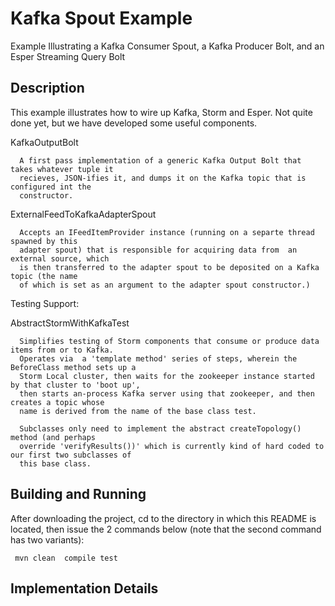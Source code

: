 # Kafka Spout Example



Example Illustrating a Kafka Consumer Spout, a Kafka Producer Bolt, and an Esper Streaming Query Bolt

## Description

This example illustrates how to wire up Kafka, Storm and Esper. Not quite done yet, but we have developed some useful components.


KafkaOutputBolt 

      A first pass implementation of a generic Kafka Output Bolt that takes whatever tuple it
      recieves, JSON-ifies it, and dumps it on the Kafka topic that is configured int the 
      constructor. 

ExternalFeedToKafkaAdapterSpout

      Accepts an IFeedItemProvider instance (running on a separte thread spawned by this 
      adapter spout) that is responsible for acquiring data from  an external source, which 
      is then transferred to the adapter spout to be deposited on a Kafka topic (the name 
      of which is set as an argument to the adapter spout constructor.)
     


Testing Support:

AbstractStormWithKafkaTest 

      Simplifies testing of Storm components that consume or produce data items from or to Kafka.
      Operates via  a 'template method' series of steps, wherein the BeforeClass method sets up a 
      Storm Local cluster, then waits for the zookeeper instance started by that cluster to 'boot up', 
      then starts an-process Kafka server using that zookeeper, and then creates a topic whose
      name is derived from the name of the base class test.
     
      Subclasses only need to implement the abstract createTopology() method (and perhaps
      override 'verifyResults())' which is currently kind of hard coded to our first two subclasses of
      this base class.
     





## Building and Running

After downloading the project, cd to the directory in which  this README is located, then issue the 2 commands below
(note that the second command has two variants):

     mvn clean  compile test
    
## Implementation Details



